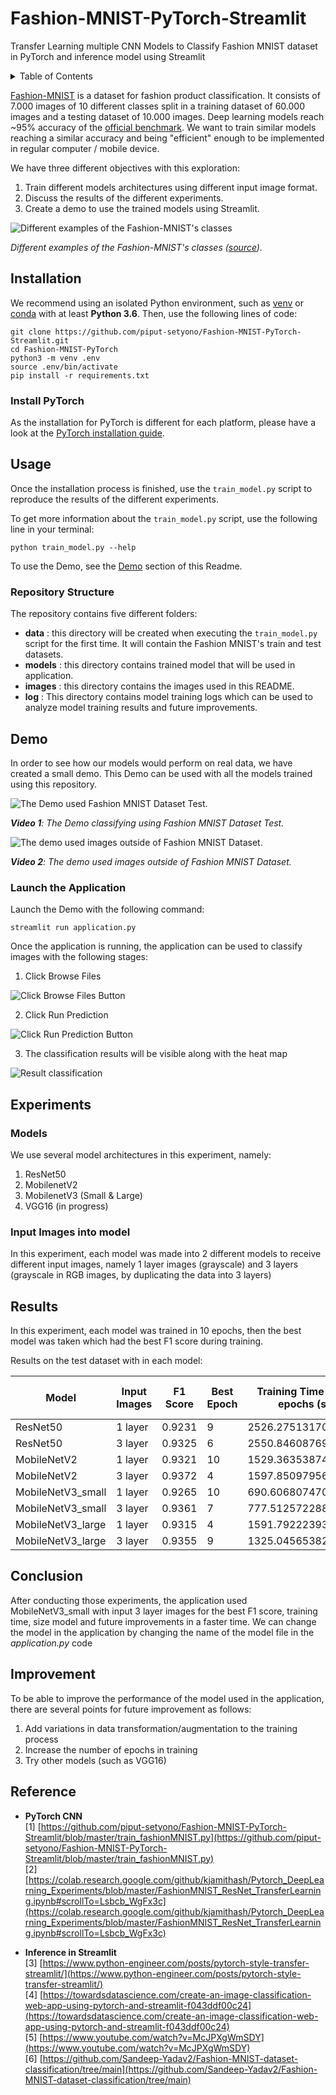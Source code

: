 # Fashion-MNIST-PyTorch-Streamlit
Transfer Learning multiple CNN Models to Classify Fashion MNIST dataset in PyTorch and inference model using Streamlit

<details><summary>Table of Contents</summary><p>

1. [Installation](https://github.com/piput-setyono/Fashion-MNIST-PyTorch-Streamlit#installation)
2. [Usage](https://github.com/piput-setyono/Fashion-MNIST-PyTorch-Streamlit#usage)
3. [Demo](https://github.com/piput-setyono/Fashion-MNIST-PyTorch-Streamlit#demo)
4. [Experiments](https://github.com/piput-setyono/Fashion-MNIST-PyTorch-Streamlit#experiments)
5. [Results](https://github.com/piput-setyono/Fashion-MNIST-PyTorch-Streamlit#results)
6. [Conclusion](https://github.com/piput-setyono/Fashion-MNIST-PyTorch-Streamlit#conclusion)
6. [Improvement](https://github.com/piput-setyono/Fashion-MNIST-PyTorch-Streamlit#improvement)
8. [Reference](https://github.com/piput-setyono/Fashion-MNIST-PyTorch-Streamlit#reference)
</p></details><p></p>

[Fashion-MNIST](https://github.com/zalandoresearch/fashion-mnist) is a dataset for fashion product classification. It consists of 7.000 images of 10 different classes split in a training dataset of 60.000 images and a testing dataset of 10.000 images. Deep learning models reach ~95% accuracy of the [official benchmark](https://github.com/zalandoresearch/fashion-mnist#benchmark). We want to train similar models reaching a similar accuracy and being "efficient" enough to be implemented in regular computer / mobile device.

We have three different objectives with this exploration:

1. Train different models architectures using different input image format.
2. Discuss the results of the different experiments.
3. Create a demo to use the trained models using Streamlit.

![Different examples of the Fashion-MNIST's classes](images/examples_classes.png "Different examples of the Fashion-MNIST's classes")

_Different examples of the Fashion-MNIST's classes ([source](https://cran.r-project.org/web/packages/keras/vignettes/tutorial_basic_classification.html))._

## Installation

We recommend using an isolated Python environment, such as [venv](https://docs.python.org/3/library/venv.html) or [conda](https://docs.conda.io/en/latest/) with at least **Python 3.6**. Then, use the following lines of code:

```
git clone https://github.com/piput-setyono/Fashion-MNIST-PyTorch-Streamlit.git
cd Fashion-MNIST-PyTorch
python3 -m venv .env
source .env/bin/activate
pip install -r requirements.txt
```

### Install PyTorch

As the installation for PyTorch is different for each platform, please have a look at the [PyTorch installation guide](https://pytorch.org/get-started/locally/).

## Usage

Once the installation process is finished, use the `train_model.py` script to reproduce the results of the different experiments.

To get more information about the `train_model.py` script, use the following line in your terminal:

```
python train_model.py --help
```

To use the Demo, see the [Demo](https://github.com/piput-setyono/Fashion-MNIST-PyTorch-Streamlit#demo) section of this Readme.

### Repository Structure

The repository contains five different folders:

- **data** : this directory will be created when executing the `train_model.py` script for the first time. It will contain the Fashion MNIST's train and test datasets.
- **models** : this directory contains trained model that will be used in application.
- **images** : this directory contains the images used in this README.
- **log** : This directory contains model training logs which can be used to analyze model training results and future improvements.

## Demo

In order to see how our models would perform on real data, we have created a small demo. This Demo can be used with all the models trained using this repository.

![The Demo used Fashion MNIST Dataset Test.](images/predict_mnist_data.gif "The Demo used Fashion MNIST Dataset Test.")

_**Video 1**: The Demo classifying using Fashion MNIST Dataset Test._

![The demo used images outside of Fashion MNIST Dataset.](images/predict_outside_mnist.gif "The demo used images outside of Fashion MNIST Dataset.")

_**Video 2**: The demo used images outside of Fashion MNIST Dataset._

### Launch the Application

Launch the Demo with the following command:

```
streamlit run application.py
```

Once the application is running, the application can be used to classify images with the following stages:

1. Click Browse Files

![Click Browse Files Button](images/browse_files.png "Click Browse Files Button")

2. Click Run Prediction

![Click Run Prediction Button](images/run_prediction.png "Click Run Prediction Button")

3. The classification results will be visible along with the heat map

![Result classification](images/result.png "Result classification")

## Experiments

### Models

We use several model architectures in this experiment, namely:

1. ResNet50
2. MobilenetV2
3. MobilenetV3 (Small & Large)
4. VGG16 (in progress)

### Input Images into model

In this experiment, each model was made into 2 different models to receive different input images, namely 1 layer images (grayscale) and 3 layers (grayscale in RGB images, by duplicating the data into 3 layers)

## Results

In this experiment, each model was trained in 10 epochs, then the best model was taken which had the best F1 score during training.

Results on the test dataset with in each model:

| Model             | Input Images | F1 Score | Best Epoch | Training Time in 10 epochs (s) | model _state_dict_ size (KB) |
| ----------------- | ------------ | -------- | ---------- | ------------------------------ | ---------------------------- |
| ResNet50          | 1 layer      | 0.9231   |      9     |  2526.2751317024231             | 92.205                       |
| ResNet50          | 3 layer      | 0.9325   |      6     |  2550.8460876941681             | 92.229                       |
| MobileNetV2       | 1 layer      | 0.9321   |     10     | 1529.3635387420654             |  8.985                       |
| MobileNetV2       | 3 layer      | 0.9372   |      4     | 1597.850979566574              |  9.987                       |
| MobileNetV3_small | 1 layer      | 0.9265   |     10     |  690.6068074703217             |  6.108                       |
| MobileNetV3_small | 3 layer      | 0.9361   |      7     |  777.5125722885132             |  6.109                       |
| MobileNetV3_large | 1 layer      | 0.9315   |      4     | 1591.792223930359              | 16.683                       |
| MobileNetV3_large | 3 layer      | 0.9355   |      9     | 1325.0456538200378             | 16.684                       |

## Conclusion

After conducting those experiments, the application used MobileNetV3_small with input 3 layer images for the best F1 score, training time, size model and future improvements in a faster time. We can change the model in the application by changing the name of the model file in the _application.py_ code

## Improvement

To be able to improve the performance of the model used in the application, there are several points for future improvement as follows:
1. Add variations in data transformation/augmentation to the training process
2. Increase the number of epochs in training
3. Try other models (such as VGG16)

## Reference
- **PyTorch CNN**<br/>
[1] [https://github.com/piput-setyono/Fashion-MNIST-PyTorch-Streamlit/blob/master/train_fashionMNIST.py](https://github.com/piput-setyono/Fashion-MNIST-PyTorch-Streamlit/blob/master/train_fashionMNIST.py)<br/>
[2] [https://colab.research.google.com/github/kjamithash/Pytorch_DeepLearning_Experiments/blob/master/FashionMNIST_ResNet_TransferLearning.ipynb#scrollTo=Lsbcb_WgFx3c](https://colab.research.google.com/github/kjamithash/Pytorch_DeepLearning_Experiments/blob/master/FashionMNIST_ResNet_TransferLearning.ipynb#scrollTo=Lsbcb_WgFx3c)

- **Inference in Streamlit**<br/>
[3] [https://www.python-engineer.com/posts/pytorch-style-transfer-streamlit/](https://www.python-engineer.com/posts/pytorch-style-transfer-streamlit/)<br/>
[4] [https://towardsdatascience.com/create-an-image-classification-web-app-using-pytorch-and-streamlit-f043ddf00c24](https://towardsdatascience.com/create-an-image-classification-web-app-using-pytorch-and-streamlit-f043ddf00c24)<br/>
[5] [https://www.youtube.com/watch?v=McJPXgWmSDY](https://www.youtube.com/watch?v=McJPXgWmSDY)<br/>
[6] [https://github.com/Sandeep-Yadav2/Fashion-MNIST-dataset-classification/tree/main](https://github.com/Sandeep-Yadav2/Fashion-MNIST-dataset-classification/tree/main)
